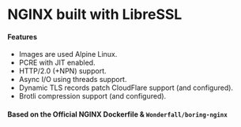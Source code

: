 # **NGINX** built with **LibreSSL**

#### Features

- Images are used Alpine Linux.
- PCRE with JIT enabled.
- HTTP/2.0 (+NPN) support.
- Async I/O using threads support.
- Dynamic TLS records patch CloudFlare support (and configured).
- Brotli compression support (and configured).

#### Based on the Official NGINX Dockerfile & `Wonderfall/boring-nginx`
